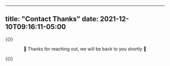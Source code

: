 
---
title: "Contact Thanks"
date: 2021-12-10T09:16:11-05:00
---
{{<rawhtml>}}
<p align="center">
&#x1f64f;
Thanks for reaching out, we will be back to you shortly
&#x1f64f;
</p>

{{</rawhtml>}}